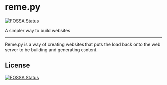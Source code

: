 # reme.py
[![FOSSA Status](https://app.fossa.io/api/projects/git%2Bgithub.com%2FDavidBindloss%2Freme.svg?type=shield)](https://app.fossa.io/projects/git%2Bgithub.com%2FDavidBindloss%2Freme?ref=badge_shield)

A simpler way to build websites

---

Reme.py is a way of creating websites that puts the load back onto the web server to be building and generating content.


## License
[![FOSSA Status](https://app.fossa.io/api/projects/git%2Bgithub.com%2FDavidBindloss%2Freme.svg?type=large)](https://app.fossa.io/projects/git%2Bgithub.com%2FDavidBindloss%2Freme?ref=badge_large)
